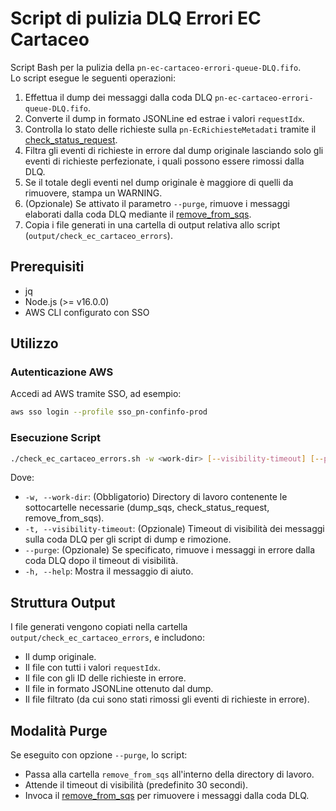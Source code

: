 # Script di pulizia DLQ Errori EC Cartaceo

Script Bash per la pulizia della `pn-ec-cartaceo-errori-queue-DLQ.fifo`.  
Lo script esegue le seguenti operazioni:

1. Effettua il dump dei messaggi dalla coda DLQ `pn-ec-cartaceo-errori-queue-DLQ.fifo`.
2. Converte il dump in formato JSONLine ed estrae i valori `requestIdx`.
3. Controlla lo stato delle richieste sulla `pn-EcRichiesteMetadati` tramite il [check_status_request](https://github.com/pagopa/pn-troubleshooting/tree/main/check_status_request).
4. Filtra gli eventi di richieste in errore dal dump originale lasciando solo gli eventi di richieste perfezionate, i quali possono essere rimossi dalla DLQ.
5. Se il totale degli eventi nel dump originale è maggiore di quelli da rimuovere, stampa un WARNING.
6. (Opzionale) Se attivato il parametro `--purge`, rimuove i messaggi elaborati dalla coda DLQ mediante il [remove_from_sqs](https://github.com/pagopa/pn-troubleshooting/tree/main/remove_from_sqs).
7. Copia i file generati in una cartella di output relativa allo script (`output/check_ec_cartaceo_errors`).

## Prerequisiti

- jq
- Node.js (>= v16.0.0)
- AWS CLI configurato con SSO

## Utilizzo

### Autenticazione AWS

Accedi ad AWS tramite SSO, ad esempio:

```bash
aws sso login --profile sso_pn-confinfo-prod
```

### Esecuzione Script

```bash
./check_ec_cartaceo_errors.sh -w <work-dir> [--visibility-timeout] [--purge]
```

Dove:

- `-w, --work-dir`: (Obbligatorio) Directory di lavoro contenente le sottocartelle necessarie (dump_sqs, check_status_request, remove_from_sqs).
- `-t, --visibility-timeout`: (Opzionale) Timeout di visibilità dei messaggi sulla coda DLQ per gli script di dump e rimozione.
- `--purge`: (Opzionale) Se specificato, rimuove i messaggi in errore dalla coda DLQ dopo il timeout di visibilità.
- `-h, --help`: Mostra il messaggio di aiuto.

## Struttura Output

I file generati vengono copiati nella cartella `output/check_ec_cartaceo_errors`, e includono:

- Il dump originale.
- Il file con tutti i valori `requestIdx`.
- Il file con gli ID delle richieste in errore.
- Il file in formato JSONLine ottenuto dal dump.
- Il file filtrato (da cui sono stati rimossi gli eventi di richieste in errore).

## Modalità Purge

Se eseguito con opzione `--purge`, lo script:

- Passa alla cartella `remove_from_sqs` all'interno della directory di lavoro.
- Attende il timeout di visibilità (predefinito 30 secondi).
- Invoca il [remove_from_sqs](https://github.com/pagopa/pn-troubleshooting/tree/main/remove_from_sqs) per rimuovere i messaggi dalla coda DLQ.
